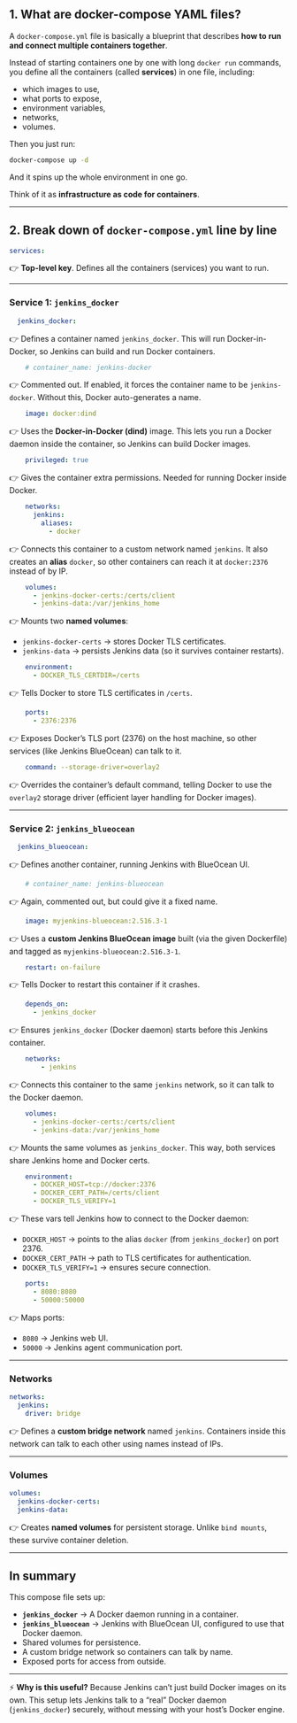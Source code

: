 ## **1. What are docker-compose YAML files?**

A `docker-compose.yml` file is basically a blueprint that describes **how to run and connect multiple containers together**.

Instead of starting containers one by one with long `docker run` commands, you define all the containers (called **services**) in one file, including:

* which images to use,
* what ports to expose,
* environment variables,
* networks,
* volumes.

Then you just run:

```bash
docker-compose up -d
```

And it spins up the whole environment in one go.

Think of it as **infrastructure as code for containers**.

---

## **2. Break down of `docker-compose.yml` line by line**


```yaml
services:
```

👉 **Top-level key**. Defines all the containers (services) you want to run.

---

### **Service 1: `jenkins_docker`**

```yaml
  jenkins_docker:
```

👉 Defines a container named `jenkins_docker`. This will run Docker-in-Docker, so Jenkins can build and run Docker containers.

```yaml
    # container_name: jenkins-docker
```

👉 Commented out. If enabled, it forces the container name to be `jenkins-docker`.
Without this, Docker auto-generates a name.

```yaml
    image: docker:dind
```

👉 Uses the **Docker-in-Docker (dind)** image. This lets you run a Docker daemon inside the container, so Jenkins can build Docker images.

```yaml
    privileged: true
```

👉 Gives the container extra permissions. Needed for running Docker inside Docker.

```yaml
    networks:
      jenkins:
        aliases:
          - docker
```

👉 Connects this container to a custom network named `jenkins`.
It also creates an **alias** `docker`, so other containers can reach it at `docker:2376` instead of by IP.

```yaml
    volumes:
      - jenkins-docker-certs:/certs/client
      - jenkins-data:/var/jenkins_home
```

👉 Mounts two **named volumes**:

* `jenkins-docker-certs` → stores Docker TLS certificates.
* `jenkins-data` → persists Jenkins data (so it survives container restarts).

```yaml
    environment:
      - DOCKER_TLS_CERTDIR=/certs
```

👉 Tells Docker to store TLS certificates in `/certs`.

```yaml
    ports:
      - 2376:2376
```

👉 Exposes Docker’s TLS port (2376) on the host machine, so other services (like Jenkins BlueOcean) can talk to it.

```yaml
    command: --storage-driver=overlay2
```

👉 Overrides the container’s default command, telling Docker to use the `overlay2` storage driver (efficient layer handling for Docker images).

---

### **Service 2: `jenkins_blueocean`**

```yaml
  jenkins_blueocean:
```

👉 Defines another container, running Jenkins with BlueOcean UI.

```yaml
    # container_name: jenkins-blueocean
```

👉 Again, commented out, but could give it a fixed name.

```yaml
    image: myjenkins-blueocean:2.516.3-1
```

👉 Uses a **custom Jenkins BlueOcean image** built (via the given Dockerfile)  and tagged as `myjenkins-blueocean:2.516.3-1`.

```yaml
    restart: on-failure
```

👉 Tells Docker to restart this container if it crashes.

```yaml
    depends_on:
      - jenkins_docker
```

👉 Ensures `jenkins_docker` (Docker daemon) starts before this Jenkins container.

```yaml
    networks:
        - jenkins
```

👉 Connects this container to the same `jenkins` network, so it can talk to the Docker daemon.

```yaml
    volumes:
      - jenkins-docker-certs:/certs/client
      - jenkins-data:/var/jenkins_home
```

👉 Mounts the same volumes as `jenkins_docker`.
This way, both services share Jenkins home and Docker certs.

```yaml
    environment:
      - DOCKER_HOST=tcp://docker:2376
      - DOCKER_CERT_PATH=/certs/client
      - DOCKER_TLS_VERIFY=1
```

👉 These vars tell Jenkins how to connect to the Docker daemon:

* `DOCKER_HOST` → points to the alias `docker` (from `jenkins_docker`) on port 2376.
* `DOCKER_CERT_PATH` → path to TLS certificates for authentication.
* `DOCKER_TLS_VERIFY=1` → ensures secure connection.

```yaml
    ports:
      - 8080:8080
      - 50000:50000
```

👉 Maps ports:

* `8080` → Jenkins web UI.
* `50000` → Jenkins agent communication port.

---

### **Networks**

```yaml
networks:
  jenkins:
    driver: bridge
```

👉 Defines a **custom bridge network** named `jenkins`.
Containers inside this network can talk to each other using names instead of IPs.

---

### **Volumes**

```yaml
volumes:
  jenkins-docker-certs:
  jenkins-data:
```

👉 Creates **named volumes** for persistent storage.
Unlike `bind mounts`, these survive container deletion.

---

## **In summary**

This compose file sets up:

* **`jenkins_docker`** → A Docker daemon running in a container.
* **`jenkins_blueocean`** → Jenkins with BlueOcean UI, configured to use that Docker daemon.
* Shared volumes for persistence.
* A custom bridge network so containers can talk by name.
* Exposed ports for access from outside.

---

⚡ **Why is this useful?**
Because Jenkins can’t just build Docker images on its own. This setup lets Jenkins talk to a “real” Docker daemon (`jenkins_docker`) securely, without messing with your host’s Docker engine.

